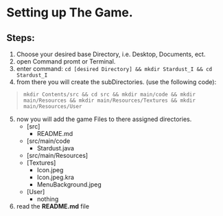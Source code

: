 # Setting up The Game.

## Steps:

1. Choose your desired base Directory, i.e. Desktop, Documents, ect.
2. open Command promt or Terminal.
3. enter command: `cd [desired Directory] && mkdir Stardust_I && cd Stardust_I`
4. from there you will create the subDirectories. (use the following code):
> `mkdir Contents/src && cd src && mkdir main/code && mkdir main/Resources && mkdir main/Resources/Textures && mkdir main/Resources/User`
5. now you will add the game Files to there assigned directories.
   - [src]
     - README.md
   - [src/main/code
     - Stardust.java
   - [src/main/Resources]
    - [Textures]
      - Icon.jpeg
      - Icon.jpeg.kra
      - MenuBackground.jpeg
    - [User]
      - nothing
6. read the **README.md** file

